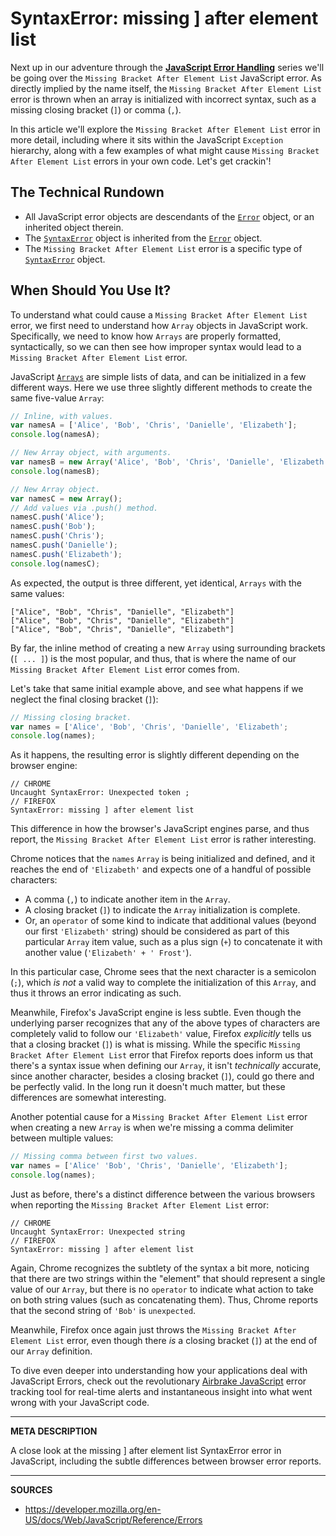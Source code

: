 # SyntaxError: missing ] after element list

Next up in our adventure through the [__JavaScript Error Handling__](https://airbrake.io/blog/javascript-error-handling/javascript-error-hierarchy) series we'll be going over the `Missing Bracket After Element List` JavaScript error.  As directly implied by the name itself, the `Missing Bracket After Element List` error is thrown when an array is initialized with incorrect syntax, such as a missing closing bracket (`]`) or comma (`,`).

In this article we'll explore the `Missing Bracket After Element List` error in more detail, including where it sits within the JavaScript `Exception` hierarchy, along with a few examples of what might cause `Missing Bracket After Element List` errors in your own code.  Let's get crackin'!

## The Technical Rundown

- All JavaScript error objects are descendants of the [`Error`](https://airbrake.io/blog/javascript-error-handling/javascript-error-hierarchy) object, or an inherited object therein.
- The [`SyntaxError`](https://developer.mozilla.org/en-US/docs/Web/JavaScript/Reference/Global_Objects/SyntaxError) object is inherited from the [`Error`](https://airbrake.io/blog/javascript-error-handling/javascript-error-hierarchy) object.
- The `Missing Bracket After Element List` error is a specific type of [`SyntaxError`](https://developer.mozilla.org/en-US/docs/Web/JavaScript/Reference/Global_Objects/SyntaxError) object.

## When Should You Use It?

To understand what could cause a `Missing Bracket After Element List` error, we first need to understand how `Array` objects in JavaScript work.  Specifically, we need to know how `Arrays` are properly formatted, syntactically, so we can then see how improper syntax would lead to a `Missing Bracket After Element List` error.

JavaScript [`Arrays`](https://developer.mozilla.org/en-US/docs/Web/JavaScript/Reference/Global_Objects/Array) are simple lists of data, and can be initialized in a few different ways.  Here we use three slightly different methods to create the same five-value `Array`:

```js
// Inline, with values.
var namesA = ['Alice', 'Bob', 'Chris', 'Danielle', 'Elizabeth'];
console.log(namesA);

// New Array object, with arguments.
var namesB = new Array('Alice', 'Bob', 'Chris', 'Danielle', 'Elizabeth');
console.log(namesB);

// New Array object.
var namesC = new Array();
// Add values via .push() method.
namesC.push('Alice');
namesC.push('Bob');
namesC.push('Chris');
namesC.push('Danielle');
namesC.push('Elizabeth');
console.log(namesC);
```

As expected, the output is three different, yet identical, `Arrays` with the same values:

```
["Alice", "Bob", "Chris", "Danielle", "Elizabeth"]
["Alice", "Bob", "Chris", "Danielle", "Elizabeth"]
["Alice", "Bob", "Chris", "Danielle", "Elizabeth"]
```

By far, the inline method of creating a new `Array` using surrounding brackets (`[ ... ]`) is the most popular, and thus, that is where the name of our `Missing Bracket After Element List` error comes from.

Let's take that same initial example above, and see what happens if we neglect the final closing bracket (`]`):

```js
// Missing closing bracket.
var names = ['Alice', 'Bob', 'Chris', 'Danielle', 'Elizabeth';
console.log(names);
```

As it happens, the resulting error is slightly different depending on the browser engine:

```
// CHROME
Uncaught SyntaxError: Unexpected token ;
// FIREFOX
SyntaxError: missing ] after element list
```

This difference in how the browser's JavaScript engines parse, and thus report, the `Missing Bracket After Element List` error is rather interesting.

Chrome notices that the `names` `Array` is being initialized and defined, and it reaches the end of `'Elizabeth'` and expects one of a handful of possible characters:

- A comma (`,`) to indicate another item in the `Array`.
- A closing bracket (`]`) to indicate the `Array` initialization is complete.
- Or, an `operator` of some kind to indicate that additional values (beyond our first `'Elizabeth'` string) should be considered as part of this particular `Array` item value, such as a plus sign (`+`) to concatenate it with another value (`'Elizabeth' + ' Frost'`).

In this particular case, Chrome sees that the next character is a semicolon (`;`), which _is not_ a valid way to complete the initialization of this `Array`, and thus it throws an error indicating as such.

Meanwhile, Firefox's JavaScript engine is less subtle.  Even though the underlying parser recognizes that any of the above types of characters are completely valid to follow our `'Elizabeth'` value, Firefox _explicitly_ tells us that a closing bracket (`]`) is what is missing.  While the specific `Missing Bracket After Element List` error that Firefox reports does inform us that there's a syntax issue when defining our `Array`, it isn't _technically_ accurate, since another character, besides a closing bracket (`]`), could go there and be perfectly valid.  In the long run it doesn't much matter, but these differences are somewhat interesting.

Another potential cause for a `Missing Bracket After Element List` error when creating a new `Array` is when we're missing a comma delimiter between multiple values:

```js
// Missing comma between first two values.
var names = ['Alice' 'Bob', 'Chris', 'Danielle', 'Elizabeth'];
console.log(names);
```

Just as before, there's a distinct difference between the various browsers when reporting the `Missing Bracket After Element List` error:

```
// CHROME
Uncaught SyntaxError: Unexpected string
// FIREFOX
SyntaxError: missing ] after element list
```

Again, Chrome recognizes the subtlety of the syntax a bit more, noticing that there are two strings within the "element" that should represent a single value of our `Array`, but there is no `operator` to indicate what action to take on both string values (such as concatenating them).  Thus, Chrome reports that the second string of `'Bob'` is `unexpected`.

Meanwhile, Firefox once again just throws the `Missing Bracket After Element List` error, even though there _is_ a closing bracket (`]`) at the end of our `Array` definition.

To dive even deeper into understanding how your applications deal with JavaScript Errors, check out the revolutionary <a class="js-cta-utm" href="https://airbrake.io/languages/javascript_exception_handler?utm_source=blog&amp;utm_medium=end-post&amp;utm_campaign=airbrake-js">Airbrake JavaScript</a> error tracking tool for real-time alerts and instantaneous insight into what went wrong with your JavaScript code.

---

__META DESCRIPTION__

A close look at the missing ] after element list SyntaxError error in JavaScript, including the subtle differences between browser error reports.

---

__SOURCES__

- https://developer.mozilla.org/en-US/docs/Web/JavaScript/Reference/Errors
